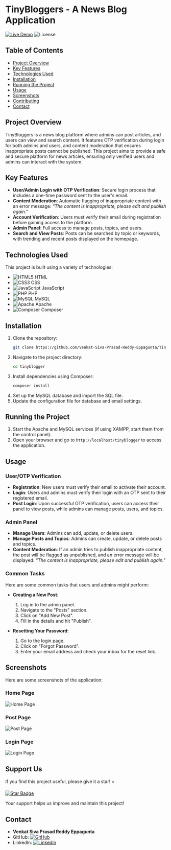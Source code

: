 # TinyBloggers - A News Blog Application

[![Live Demo](https://img.shields.io/badge/Live-Demo-brightgreen)](http://tinyblogger.alchosting.xyz/) ![License](https://img.shields.io/badge/license-MIT-blue)

## Table of Contents
- [Project Overview](#project-overview)
- [Key Features](#key-features)
- [Technologies Used](#technologies-used)
- [Installation](#installation)
- [Running the Project](#running-the-project)
- [Usage](#usage)
- [Screenshots](#screenshots)
- [Contributing](#contributing)
- [Contact](#contact)

## Project Overview
TinyBloggers is a news blog platform where admins can post articles, and users can view and search content. It features OTP verification during login for both admins and users, and content moderation that ensures inappropriate posts cannot be published. This project aims to provide a safe and secure platform for news articles, ensuring only verified users and admins can interact with the system.

## Key Features
- **User/Admin Login with OTP Verification**: Secure login process that includes a one-time password sent to the user's email.
- **Content Moderation**: Automatic flagging of inappropriate content with an error message: _"The content is inappropriate, please edit and publish again."_
- **Account Verification**: Users must verify their email during registration before gaining access to the platform.
- **Admin Panel**: Full access to manage posts, topics, and users.
- **Search and View Posts**: Posts can be searched by topic or keywords, with trending and recent posts displayed on the homepage.

## Technologies Used

This project is built using a variety of technologies:

- ![HTML5](https://img.shields.io/badge/HTML5-E34F26?style=flat&logo=html5&logoColor=white) HTML
- ![CSS3](https://img.shields.io/badge/CSS3-1572B6?style=flat&logo=css3&logoColor=white) CSS
- ![JavaScript](https://img.shields.io/badge/JavaScript-F7DF1E?style=flat&logo=javascript&logoColor=black) JavaScript
- ![PHP](https://img.shields.io/badge/PHP-777BB4?style=flat&logo=php&logoColor=white) PHP
- ![MySQL](https://img.shields.io/badge/MySQL-4479A1?style=flat&logo=mysql&logoColor=white) MySQL
- ![Apache](https://img.shields.io/badge/Apache-D22128?style=flat&logo=apache&logoColor=white) Apache
- ![Composer](https://img.shields.io/badge/Composer-885630?style=flat&logo=composer&logoColor=white) Composer

## Installation
1. Clone the repository:
   ```bash
   git clone https://github.com/Venkat-Siva-Prasad-Reddy-Eppagunta/TinyBlogger.git
2. Navigate to the project directory:
   ```bash
   cd tinyblogger
3. Install dependencies using Composer:
   ```bash
   composer install
4. Set up the MySQL database and import the SQL file.
5. Update the configuration file for database and email settings.

## Running the Project
1. Start the Apache and MySQL services (if using XAMPP, start them from the control panel).
2. Open your browser and go to `http://localhost/tinyblogger` to access the application.

## Usage

### User/OTP Verification
- **Registration**: New users must verify their email to activate their account.
- **Login**: Users and admins must verify their login with an OTP sent to their registered email.
- **Post Login**: Upon successful OTP verification, users can access their panel to view posts, while admins can manage posts, users, and topics.

### Admin Panel
- **Manage Users**: Admins can add, update, or delete users.
- **Manage Posts and Topics**: Admins can create, update, or delete posts and topics.
- **Content Moderation**: If an admin tries to publish inappropriate content, the post will be flagged as unpublished, and an error message will be displayed: _"The content is inappropriate, please edit and publish again."_

### Common Tasks
Here are some common tasks that users and admins might perform:

- **Creating a New Post**:
  1. Log in to the admin panel.
  2. Navigate to the "Posts" section.
  3. Click on "Add New Post".
  4. Fill in the details and hit "Publish".

- **Resetting Your Password**:
  1. Go to the login page.
  2. Click on "Forgot Password".
  3. Enter your email address and check your inbox for the reset link.

## Screenshots

Here are some screenshots of the application:

### Home Page
![Home Page](/Project/Home%20Page.png)

### Post Page
![Post Page](/Project/Post%20page.png)

### Login Page
![Login Page](/Project/Login%20Page.png)


## Support Us

If you find this project useful, please give it a star! ⭐

[![Star Badge](https://img.shields.io/github/stars/Venkat-Siva-Prasad-Reddy-Eppagunta/tinyblogger?style=social)](https://github.com/Venkat-Siva-Prasad-Reddy-Eppagunta/tinyblogger)

Your support helps us improve and maintain this project!


## Contact

- **Venkat Siva Prasad Reddy Eppagunta**
- GitHub: [![GitHub](https://img.shields.io/badge/GitHub-Venkat_Siva_Prasa_Reddy_Eppagunta-black?style=flat&logo=github&logoColor=white)](https://github.com/Venkat-Siva-Prasad-Reddy-Eppagunta)
- LinkedIn: [![LinkedIn](https://img.shields.io/badge/LinkedIn-Venka_Siva_Prasa_Reddy_Eppagunta-blue?style=flat&logo=linkedin&logoColor=white)](https://www.linkedin.com/in/venkata-siva-prasad-reddy-eppagunta-1b25ab168/)

